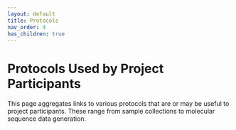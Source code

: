 ```yaml
---
layout: default
title: Protocols
nav_order: 4
has_children: true
---
```


# Protocols Used by Project Participants

This page aggregates links to various protocols that are or may be useful to project participants. 
These range from sample collections to molecular sequence data generation.
